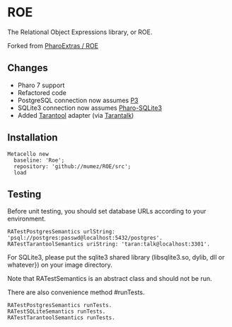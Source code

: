 # ROE

The Relational Object Expressions library, or ROE.

Forked from [PharoExtras / ROE](http://smalltalkhub.com/#!/~PharoExtras/ROE)

## Changes

- Pharo 7 support
- Refactored code
- PostgreSQL connection now assumes [P3](https://github.com/svenvc/P3)
- SQLite3 connection now assumes [Pharo-SQLite3](https://github.com/pharo-rdbms/Pharo-SQLite3)
- Added [Tarantool](https://www.tarantool.io) adapter (via [Tarantalk](https://github.com/mumez/Tarantalk))

## Installation

```
Metacello new
  baseline: 'Roe';
  repository: 'github://mumez/ROE/src';
  load
```
## Testing

Before unit testing, you should set database URLs according to your environment.

```
RATestPostgresSemantics urlString: 'psql://postgres:passwd@localhost:5432/postgres'.
RATestTarantoolSemantics uriString: 'taran:talk@localhost:3301'.
```

For SQLite3, please put the sqlite3 shared library (libsqlite3.so, dylib, dll or whatever}) on your image directory.

Note that RATestSemantics is an abstract class and should not be run.

There are also convenience method #runTests.
```
RATestPostgresSemantics runTests.
RATestSQLiteSemantics runTests.
RATestTarantoolSemantics runTests.
```
